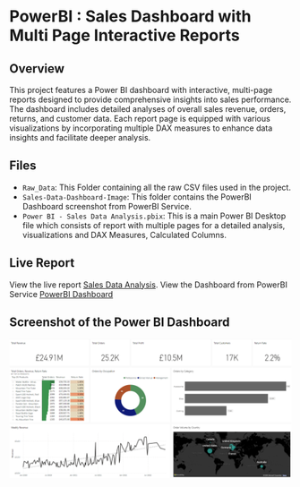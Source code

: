 # PowerBI : Sales Dashboard with Multi Page Interactive Reports

## Overview
This project features a Power BI dashboard with interactive, multi-page reports designed to provide comprehensive insights into sales performance. The dashboard includes detailed analyses of overall sales revenue, orders, returns, and customer data. Each report page is equipped with various visualizations by incorporating multiple DAX measures to enhance data insights and facilitate deeper analysis.

## Files
- `Raw_Data`: This Folder containing all the raw CSV files used in the project.
- `Sales-Data-Dashboard-Image`: This folder contains the PowerBI Dashboard screenshot from PowerBI Service.
- `Power BI - Sales Data Analysis.pbix`: This is a main Power BI Desktop file which consists of report with multiple pages for a detailed analysis, visualizations and DAX Measures, Calculated Columns.

## Live Report
View the live report [Sales Data Analysis](https://bit.ly/4d7IyTH).
View the Dashboard from PowerBI Service [PowerBI Dashboard](https://app.powerbi.com/groups/a64f8d93-7f81-4d5e-a4e8-82144729e3a5/dashboards/a60b62f1-eb46-4bcd-acc9-db2cbc5c5378?ctid=d072a45a-fc74-40ac-9766-8e3e8cb5684f&experience=power-bi)

## Screenshot of the Power BI Dashboard
[![Sales Analysis Dashboard](Sales-Data-Dashboard-Image/Power_BI_Dashboard.png)](Sales-Data-Dashboard-Image/Power_BI_Dashboard.png)

